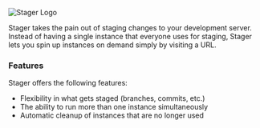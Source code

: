![Stager Logo](http://i.stack.imgur.com/cLntT.png)

Stager takes the pain out of staging changes to your development server.
Instead of having a single instance that everyone uses for staging, Stager
lets you spin up instances on demand simply by visiting a URL.

### Features

Stager offers the following features:

 - Flexibility in what gets staged (branches, commits, etc.)
 - The ability to run more than one instance simultaneously
 - Automatic cleanup of instances that are no longer used
